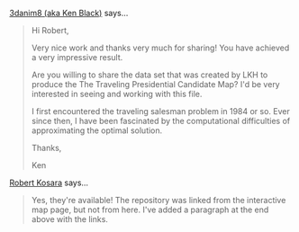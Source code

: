 <a href="http://3danim8.wordpress.com/" rel="nofollow noopener" target="_blank">3danim8 (aka Ken Black)</a> says…
>	Hi Robert,
>	
>	Very nice work and thanks very much for sharing! You have achieved a very impressive result.
>	
>	Are you willing to share the data set that was created by LKH to produce the The Traveling Presidential Candidate Map? I'd be very interested in seeing and working with this file. 
>	
>	I first encountered the traveling salesman problem in 1984 or so. Ever since then, I have been fascinated by the computational difficulties of approximating the optimal solution.
>	
>	Thanks,
>	
>	
>	Ken

<a href="/about" rel="nofollow noopener" target="_blank">Robert Kosara</a> says…
>	Yes, they're available! The repository was linked from the interactive map page, but not from here. I've added a paragraph at the end above with the links.
